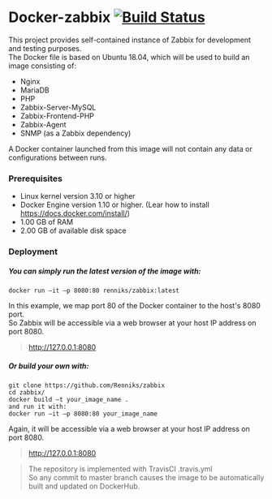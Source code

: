 # Docker-zabbix [![Build Status](https://travis-ci.org/Renniks/zabbix.svg?branch=master)](https://travis-ci.org/Renniks/zabbix)

This project provides self-contained instance of Zabbix for development and testing purposes.  
The Docker file is based on Ubuntu 18.04, which will be used to build an image consisting of: 
- Nginx
- MariaDB
- PHP
- Zabbix-Server-MySQL
- Zabbix-Frontend-PHP
- Zabbix-Agent
- SNMP (as a Zabbix dependency)

A Docker container launched from this image will not contain any data or configurations between runs.
### Prerequisites
- Linux kernel version 3.10 or higher
- Docker Engine version 1.10 or higher. (Lear how to install https://docs.docker.com/install/)
- 1.00 GB of RAM
- 2.00 GB of available disk space

### Deployment

##### You can simply run the latest version of the image with:
```
docker run –it –p 8080:80 renniks/zabbix:latest
```
In this example, we map port 80 of the Docker container to the host's 8080 port.  
So Zabbix will be accessible via a web browser at your host IP address on port 8080. 
 > http://127.0.0.1:8080

##### Or build your own with:
```
git clone https://github.com/Renniks/zabbix
cd zabbix/
docker build –t your_image_name .
and run it with:
docker run –it –p 8080:80 your_image_name
```
Again, it will be accessible via a web browser at your host IP address on port 8080. 
 > http://127.0.0.1:8080

> The repository is implemented with TravisCI .travis.yml  
> So any commit to master branch causes the image to be automatically built and updated on DockerHub.
